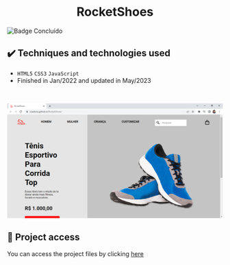<h1 align="center">RocketShoes</h1>
 
 ![Badge Concluído](https://camo.githubusercontent.com/459f141bd5e24c179a0e2dd49691e290ed5c5d4b4cb97767daee7cfaf6e31121/687474703a2f2f696d672e736869656c64732e696f2f7374617469632f76313f6c6162656c3d535441545553266d6573736167653d434f4e434c5549444f26636f6c6f723d475245454e267374796c653d666f722d7468652d6261646765)
 
 ## ✔️ Techniques and technologies used

- ``HTML5`` ``CSS3`` ``JavaScript``
- Finished in Jan/2022 and updated in May/2023

<br>

<p align="center">
 <img src="images/rocketshoes.png" width="550" alt="Image project">
</p>

## 📁 Project access
You can access the project files by clicking [here](https://github.com/Coastony/countdown)
